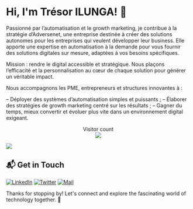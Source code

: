 # Hi, I'm Trésor ILUNGA! 👋

Passionné par l’automatisation et le growth marketing, je contribue à la stratégie d’Adversenet, une entreprise destinée à créer des solutions autonomes pour les entreprises qui veulent développer leur business. Elle apporte une expertise en automatisation à la demande pour vous fournir des solutions digitales sur mesure, adaptées à vos besoins spécifiques.

Mission : rendre le digital accessible et stratégique. Nous plaçons l’efficacité et la personnalisation au cœur de chaque solution pour générer un véritable impact.

Nous accompagnons les PME, entrepreneurs et structures innovantes à : 

– Déployer des systèmes d’automatisation simples et puissants ;
– Élaborer des stratégies de growth marketing centré sur les résultats ;
– Gagner du temps, mieux convertir et évoluer plus vite dans un environnement digital exigeant.


<p align="center"> 
  Visitor count<br>
  <img src="https://profile-counter.glitch.me/Tresor-ilunga/count.svg" />
</p>

![](https://github-readme-stats.vercel.app/api?username=Tresor-ilunga&show_icons=true&include_all_commits=true&count_private=true&show=reviews,discussions_started,discussions_answered,prs_merged,prs_merged_percentage)

## 📬 Get in Touch

<p align="left">
<a href="https://www.linkedin.com/in/tresor-ilunga/"><img alt="LinkedIn" src="https://img.shields.io/badge/LinkedIn-TresorIlunga-blue?style=flat-square&logo=linkedin"></a>
<a href="https://twitter.com/tresor_ilunga__"><img alt="Twitter" src="https://img.shields.io/badge/Twitter-TresorIlunga-blue?style=flat-square&logo=twitter"></a>
<a href="mailto:ilungat82@gmail.com"><img alt="Mail" src="https://img.shields.io/badge/Email-TresorIlunga-blue?style=flat-square"></a>
</p>


Thanks for stopping by! Let's connect and explore the fascinating world of technology together. 🚀
